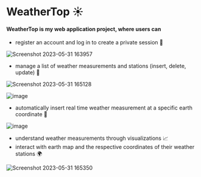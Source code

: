 # WeatherTop ☀️

#### WeatherTop is my web application project, where users can
* register an account and log in to create a private session 🔐

![Screenshot 2023-05-31 163957](https://github.com/andytan0051/weathertop/assets/102530483/78462f3e-c33c-47c0-877c-e3f09f632948)

* manage a list of weather measurements and stations (insert, delete, update) 📝

![Screenshot 2023-05-31 165128](https://github.com/andytan0051/weathertop/assets/102530483/9cc3ea33-1b82-4ade-8fda-173b226a6547)


![image](https://github.com/andytan0051/weathertop/assets/102530483/262607a6-9e93-4b81-a666-27e46786f2c6)


* automatically insert real time weather measurement at a specific earth coordinate 🌈  

![image](https://github.com/andytan0051/weathertop/assets/102530483/551c1752-83d0-48cd-b8a4-cc2df8bead8c)


* understand weather measurements through visualizations 📈
* interact with earth map and the respective coordinates of their weather stations 🌍

![Screenshot 2023-05-31 165350](https://github.com/andytan0051/weathertop/assets/102530483/86a0b4de-3d0d-469c-ab07-c5ec9543549f)




